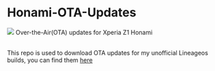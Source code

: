 # Honami-OTA-Updates
<img src="https://i0.wp.com/hacksandgeeks.com/wp-content/uploads/2017/06/Lineage-os-boot-animation-optimized.gif?fit=1073%2C357&ssl=1">
Over-the-Air(OTA) updates for Xperia Z1 Honami
<br/><br/>

This repo is used to download OTA updates for my unofficial Lineageos builds, you can find them <a href="https://github.com/daviiid99/AOSP_Honami">here</a>
